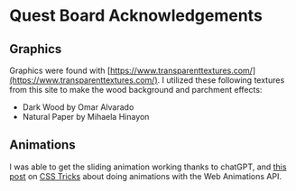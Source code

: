# Quest Board Acknowledgements
## Graphics
Graphics were found with [https://www.transparenttextures.com/](https://www.transparenttextures.com/). I utilized these following textures from this site to make the wood background and parchment effects:
- Dark Wood by Omar Alvarado
- Natural Paper by Mihaela Hinayon

## Animations
I was able to get the sliding animation working thanks to chatGPT, and [this post](https://css-tricks.com/how-to-animate-the-details-element-using-waapi/) on [CSS Tricks](https://css-tricks.com/) about doing animations with the Web Animations API.
